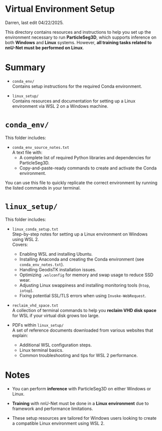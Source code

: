 # Virtual Environment Setup
Darren, last edit 04/22/2025.

This directory contains resources and instructions to help you set up the environment necessary to run **ParticleSeg3D**, which supports inference on both **Windows** and **Linux** systems. However, **all training tasks related to nnU-Net must be performed on Linux**.

# Summary
- `conda_env/`  
  Contains setup instructions for the required Conda environment.

- `linux_setup/`  
  Contains resources and documentation for setting up a Linux environment via WSL 2 on a Windows machine.

# `conda_env/`
This folder includes:

- `conda_env_source_notes.txt`  
  A text file with:
  - A complete list of required Python libraries and dependencies for ParticleSeg3D.
  - Copy-and-paste-ready commands to create and activate the Conda environment.

You can use this file to quickly replicate the correct environment by running the listed commands in your terminal.

# `linux_setup/`
This folder includes:

- `linux_conda_setup.txt`  
  Step-by-step notes for setting up a Linux environment on Windows using WSL 2.  
  Covers:
  - Enabling WSL and installing Ubuntu.
  - Installing Anaconda and creating the Conda environment (see `conda_env_notes.txt`).
  - Handling GeodisTK installation issues.
  - Optimizing `.wslconfig` for memory and swap usage to reduce SSD wear.
  - Adjusting Linux swappiness and installing monitoring tools (`htop`, `iotop`).
  - Fixing potential SSL/TLS errors when using `Invoke-WebRequest`.

- `reclaim_vhd_space.txt`  
  A collection of terminal commands to help you **reclaim VHD disk space** for WSL if your virtual disk grows too large.

- PDFs within `linux_setup/`  
  A set of reference documents downloaded from various websites that explain:
  - Additional WSL configuration steps.
  - Linux terminal basics.
  - Common troubleshooting and tips for WSL 2 performance.

# Notes
- You can perform **inference** with ParticleSeg3D on either Windows or Linux.

- **Training** with nnU-Net must be done in a **Linux environment** due to framework and performance limitations.

- These setup resources are tailored for Windows users looking to create a compatible Linux environment using WSL 2.


